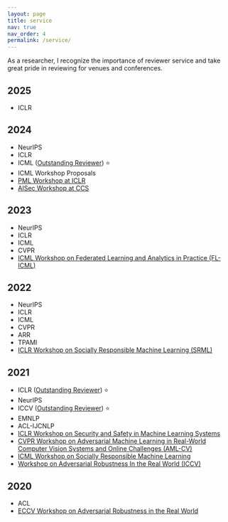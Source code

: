 ```yaml
---
layout: page
title: service
nav: true
nav_order: 4
permalink: /service/
---
```


As a researcher, I recognize the importance of reviewer service and take great pride in reviewing for venues and conferences.

## 2025
- ICLR

## 2024
- NeurIPS
- ICLR
- ICML ([Outstanding Reviewer](https://x.com/icmlconf/status/1815647580577059312)) :star:
- ICML Workshop Proposals
- [PML Workshop at ICLR](https://pml-workshop.github.io/iclr24/)
- [AISec Workshop at CCS](https://aisec.cc/)

## 2023
- NeurIPS
- ICLR
- ICML
- CVPR
- [ICML Workshop on Federated Learning and Analytics in Practice (FL-ICML)](https://fl-icml2023.github.io/)

## 2022
- NeurIPS
- ICLR
- ICML
- CVPR
- ARR
- TPAMI
- [ICLR Workshop on Socially Responsible Machine Learning (SRML)](https://iclrsrml.github.io/)

## 2021
- ICLR ([Outstanding Reviewer](https://iclr.cc/Conferences/2021/Reviewers)) :star:
- NeurIPS
- ICCV ([Outstanding Reviewer](https://iccv2021.thecvf.com/outstanding-reviewers)) :star:
- EMNLP
- ACL-IJCNLP
- [ICLR Workshop on Security and Safety in Machine Learning Systems](https://aisecure-workshop.github.io/aml-iclr2021/)
- [CVPR Workshop on Adversarial Machine Learning in Real-World Computer Vision Systems and Online Challenges (AML-CV)](https://aisecure-workshop.github.io/amlcvpr2021/)
- [ICML Workshop on Socially Responsible Machine Learning](https://icmlsrml2021.github.io/)
- [Workshop on Adversarial Robustness In the Real World (ICCV)](https://iccv21-adv-workshop.github.io/)

## 2020
- ACL
- [ECCV Workshop on Adversarial Robustness in the Real World](https://eccv20-adv-workshop.github.io/)